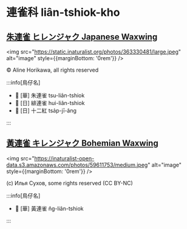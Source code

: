 # 連雀科 liân-tshiok-kho

## [朱連雀 ヒレンジャク Japanese Waxwing](https://ebird.org/species/japwax1)

<img src="https://static.inaturalist.org/photos/363330481/large.jpeg" alt="image" style={{marginBottom: '0rem'}} />

<p className="image-caption">
© Aline Horikawa, all rights reserved
</p>

:::info[鳥仔名]

- 🎯 [華] 朱連雀 tsu-liân-tshiok
- 🎯 [日] 緋連雀 hui-liân-tshiok
- 🎯 [日] 十二紅 tsa̍p-jī-âng

:::

## [黃連雀 キレンジャク Bohemian Waxwing](https://ebird.org/species/bohwax)

<img src="https://inaturalist-open-data.s3.amazonaws.com/photos/59611753/medium.jpeg" alt="image" style={{marginBottom: '0rem'}} />

<p className="image-caption">
(c) Илья Сухов, some rights reserved (CC BY-NC)
</p>

:::info[鳥仔名]

- 🎯 [華] 黃連雀 n̂g-liân-tshiok

:::
